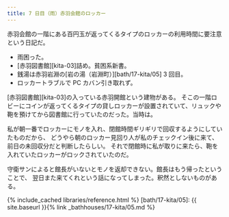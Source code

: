 ```yaml
---
title: 7 日目（雨）赤羽会館のロッカー
---
```


赤羽会館の一階にある百円玉が返ってくるタイプのロッカーの利用時間に要注意という日記だ。

* 雨困った。
* [赤羽図書館][kita-03]詰め。貧困系新書。
* 銭湯は赤羽岩淵の[岩の湯（岩淵町）][bath/17-kita/05] 3 回目。
* ロッカートラブルで PC カバン引き取れず。

[赤羽図書館][kita-03]の入っている赤羽開館という建物がある。
そこの一階ロビーにコインが返ってくるタイプの貸しロッカーが設置されていて、リュックや鞄を預けてから図書館に行っていたのだった。当時は。

私が朝一番でロッカーにモノを入れ、閉館時間ギリギリで回収するようにしていたものだから、
どうやら朝のロッカー見回り人が私のチェックイン後に来て、前日の未回収分だと判断したらしい。
それで閉館時に私が取りに来たら、鞄を入れていたロッカーがロックされていたのだ。

守衛サンによると館長がいないとモノを返却できない。館長はもう帰ったということで、
翌日また来てくれという話になってしまった。釈然としないものがある。

{% include_cached libraries/reference.html %}
[bath/17-kita/05]: {{ site.baseurl }}{% link _bathhouses/17-kita/05.md %}
